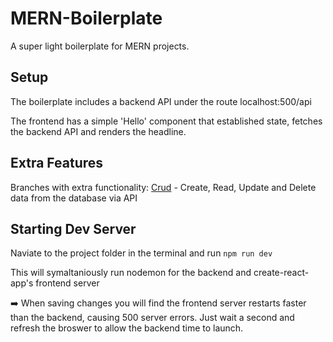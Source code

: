 # MERN-Boilerplate

A super light boilerplate for MERN projects.

## Setup

The boilerplate includes a backend API under the route localhost:500/api

The frontend has a simple 'Hello' component that established state, fetches the backend API and renders the headline.

## Extra Features

Branches with extra functionality:
[Crud](https://github.com/kpowley/MERN-Boilerplate/tree/crud) - Create, Read, Update and Delete data from the database via API

## Starting Dev Server

Naviate to the project folder in the terminal and run `npm run dev`

This will symaltaniously run nodemon for the backend and create-react-app's frontend server

:arrow_right: When saving changes you will find the frontend server restarts faster than the backend, causing 500 server errors. Just wait a second and refresh the broswer to allow the backend time to launch.
